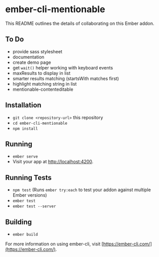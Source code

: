 # ember-cli-mentionable

This README outlines the details of collaborating on this Ember addon.

## To Do

* provide sass stylesheet
* documentation
* create demo page
* get `wait()` helper working with keyboard events
* maxResults to display in list
* smarter results matching (startsWith matches first)
* highlight matching string in list
* mentionable-contenteditable 

## Installation

* `git clone <repository-url>` this repository
* `cd ember-cli-mentionable`
* `npm install`

## Running

* `ember serve`
* Visit your app at [http://localhost:4200](http://localhost:4200).

## Running Tests

* `npm test` (Runs `ember try:each` to test your addon against multiple Ember versions)
* `ember test`
* `ember test --server`

## Building

* `ember build`

For more information on using ember-cli, visit [https://ember-cli.com/](https://ember-cli.com/).
